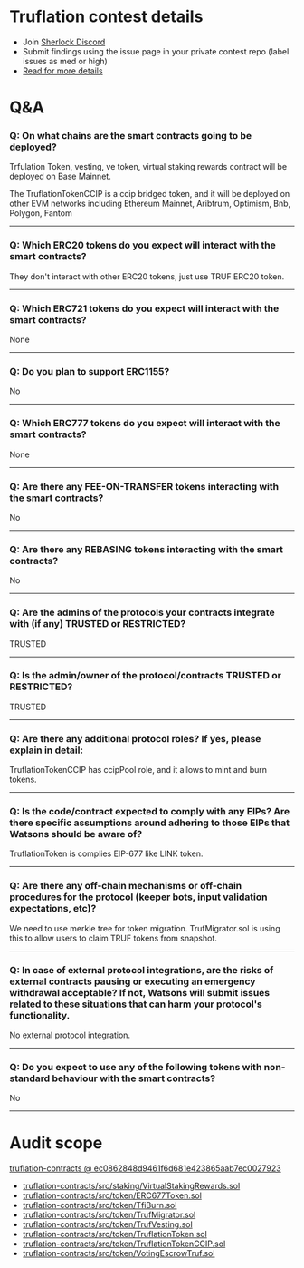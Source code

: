 
# Truflation contest details

- Join [Sherlock Discord](https://discord.gg/MABEWyASkp)
- Submit findings using the issue page in your private contest repo (label issues as med or high)
- [Read for more details](https://docs.sherlock.xyz/audits/watsons)

# Q&A

### Q: On what chains are the smart contracts going to be deployed?
Trfulation Token, vesting, ve token, virtual staking rewards contract will be deployed on Base Mainnet.

The TruflationTokenCCIP is a ccip bridged token, and it will be deployed on other EVM networks including Ethereum Mainnet, Aribtrum, Optimism, Bnb, Polygon, Fantom
___

### Q: Which ERC20 tokens do you expect will interact with the smart contracts? 
They don't interact with other ERC20 tokens, just use TRUF ERC20 token.
___

### Q: Which ERC721 tokens do you expect will interact with the smart contracts? 
None
___

### Q: Do you plan to support ERC1155?
No
___

### Q: Which ERC777 tokens do you expect will interact with the smart contracts? 
None
___

### Q: Are there any FEE-ON-TRANSFER tokens interacting with the smart contracts?

No
___

### Q: Are there any REBASING tokens interacting with the smart contracts?

No
___

### Q: Are the admins of the protocols your contracts integrate with (if any) TRUSTED or RESTRICTED?
TRUSTED
___

### Q: Is the admin/owner of the protocol/contracts TRUSTED or RESTRICTED?
TRUSTED
___

### Q: Are there any additional protocol roles? If yes, please explain in detail:
TruflationTokenCCIP has ccipPool role, and it allows to mint and burn tokens.
___

### Q: Is the code/contract expected to comply with any EIPs? Are there specific assumptions around adhering to those EIPs that Watsons should be aware of?
TruflationToken is complies EIP-677 like LINK token.
___

### Q: Are there any off-chain mechanisms or off-chain procedures for the protocol (keeper bots, input validation expectations, etc)?
We need to use merkle tree for token migration.
TrufMigrator.sol is using this to allow users to claim TRUF tokens from snapshot.
___

### Q: In case of external protocol integrations, are the risks of external contracts pausing or executing an emergency withdrawal acceptable? If not, Watsons will submit issues related to these situations that can harm your protocol's functionality.
No external protocol integration.
___

### Q: Do you expect to use any of the following tokens with non-standard behaviour with the smart contracts?
No
___



# Audit scope


[truflation-contracts @ ec0862848d9461f6d681e423865aab7ec0027923](https://github.com/truflation/truflation-contracts/tree/ec0862848d9461f6d681e423865aab7ec0027923)
- [truflation-contracts/src/staking/VirtualStakingRewards.sol](truflation-contracts/src/staking/VirtualStakingRewards.sol)
- [truflation-contracts/src/token/ERC677Token.sol](truflation-contracts/src/token/ERC677Token.sol)
- [truflation-contracts/src/token/TfiBurn.sol](truflation-contracts/src/token/TfiBurn.sol)
- [truflation-contracts/src/token/TrufMigrator.sol](truflation-contracts/src/token/TrufMigrator.sol)
- [truflation-contracts/src/token/TrufVesting.sol](truflation-contracts/src/token/TrufVesting.sol)
- [truflation-contracts/src/token/TruflationToken.sol](truflation-contracts/src/token/TruflationToken.sol)
- [truflation-contracts/src/token/TruflationTokenCCIP.sol](truflation-contracts/src/token/TruflationTokenCCIP.sol)
- [truflation-contracts/src/token/VotingEscrowTruf.sol](truflation-contracts/src/token/VotingEscrowTruf.sol)

